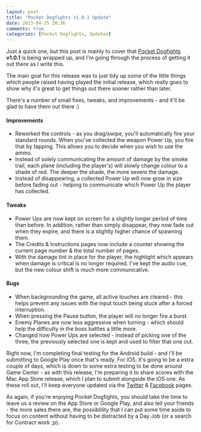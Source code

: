 ```yaml
---
layout: post
title: "Pocket Dogfights v1.0.1 Update"
date: 2013-04-25 20:36
comments: true
categories: [Pocket Dogfights, Updates]
---
```


Just a quick one, but this post is mainly to cover that [Pocket Dogfights](http://www.pocketdogfights.com) **v1.0.1** is being wrapped up, and I'm going through the process of getting it out there as I write this.

The main goal for this release was to just tidy up some of the little things which people raised having played the initial release, which really goes to show why it's great to get things out there sooner rather than later.

There's a number of small fixes, tweaks, and improvements - and it'll be glad to have them out there :)

#### Improvements ####
*   Reworked the controls - as you drag/swipe, you'll automatically fire your standard rounds. When you've collected the weapon Power Up, you fire that by tapping. This allows you to decide when you wish to use the ammo.
*   Instead of solely communicating the amount of damage by the smoke trail, each plane (including the player's) will slowly change colour to a shade of red. The deeper the shade, the more severe the damage.
*   Instead of disappearing, a collected Power Up will now grow in size before fading out - helping to communicate which Power Up the player has collected.

#### Tweaks ####
*   Power Ups are now kept on screen for a slightly longer period of time than before. In addition, rather than simply disappear, they now fade out when they expire, and there is a slightly higher chance of spawning them.
*   The Credits &amp; Instructions pages now include a counter showing the current page number & the total number of pages.
*   With the damage tint in place for the player, the highlight which appears when damage is critical is no longer required. I've kept the audio cue, but the new colour shift is much more communicative.

#### Bugs ####
*   When backgrounding the game, all active touches are cleared - this helps prevent any issues with the input touch being stuck after a forced interruption.
*   When pressing the Pause button, the player will no longer fire a burst.
*   Enemy Planes are now less aggressive when turning - which should help the difficulty in the boss battles a little more.
*   Changed how Power Ups are selected - instead of picking one of the three, the previously selected one is kept and used to filter that one out.

Right now, I'm completing final testing for the Android build - and I'll be submitting to Google Play once that's ready. For iOS, it's going to be a extra couple of days, which is down to some extra testing to be done around Game Center - as with this release, I'm preparing it to share scores with the Mac App Store release, which I plan to submit alongside the iOS one. As these roll out, I'll keep everyone updated via the [Twitter](http://www.twitter.com/PocketDogfights) &amp; [Facebook](http://facebook.com/PocketDogfights) pages.

As again, if you're enjoying Pocket Dogfights, you should take the time to leave us a review on the App Store or Google Play, and also tell your friends - the more sales there are, the possiblility that I can put some time aside to focus on content without having to be distracted by a Day Job (or a search for Contract work ;p).